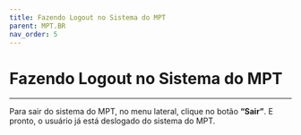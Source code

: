 ```yaml
---
title: Fazendo Logout no Sistema do MPT
parent: MPT.BR
nav_order: 5
---
```


# Fazendo Logout no Sistema do MPT
---

 Para sair do sistema do MPT, no menu lateral, clique no botão **“Sair”**. E pronto, o usuário já está deslogado do sistema do MPT.
